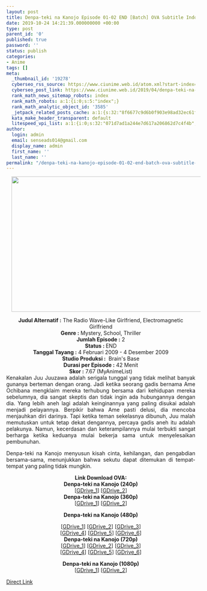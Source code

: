 ```yaml
---
layout: post
title: Denpa-teki na Kanojo Episode 01-02 END [Batch] OVA Subtitle Indonesia
date: 2019-10-24 14:21:39.000000000 +00:00
type: post
parent_id: '0'
published: true
password: ''
status: publish
categories:
- Anime
tags: []
meta:
  _thumbnail_id: '19278'
  cyberseo_rss_source: https://www.ciunime.web.id/atom.xml?start-index=2251&max-results=150
  cyberseo_post_link: https://www.ciunime.web.id/2019/04/denpa-teki-na-kanojo-episode-01-02-end.html
  rank_math_news_sitemap_robots: index
  rank_math_robots: a:1:{i:0;s:5:"index";}
  rank_math_analytic_object_id: '3585'
  _jetpack_related_posts_cache: a:1:{s:32:"8f6677c9d6b0f903e98ad32ec61f8deb";a:2:{s:7:"expires";i:1650838173;s:7:"payload";a:0:{}}}
  kata_make_header_transparent: default
  litespeed_vpi_list: a:1:{i:0;s:32:"071d7ad1a244e7d617a206862d7c4f4b";}
author:
  login: admin
  email: senseads014@gmail.com
  display_name: admin
  first_name: ''
  last_name: ''
permalink: "/denpa-teki-na-kanojo-episode-01-02-end-batch-ova-subtitle-indonesia/"
---
```

<div class="separator" style="clear: both; text-align: center;"><a href="https://4.bp.blogspot.com/-2bfcmqAXfgU/XK4xnCriCUI/AAAAAAAAOto/dITqsbiOaxc_ruFLwqNIVs6G5Dp76ThJgCLcBGAs/s1600/Denpa-teki%2Bna%2BKanojo.jpg" imageanchor="1" style="margin-left: 1em; margin-right: 1em;"><img border="0" data-original-height="720" data-original-width="1280" height="360" src="{{ site.baseurl }}/assets/2019/10/Denpa-teki%2Bna%2BKanojo.jpg" width="640" /></a></div>
<p>
<div style="text-align: center;"><b>Judul</b><b><b> Alternatif</b> :</b> The Radio Wave-Like Girlfriend, Electromagnetic Girlfriend</div>
<div style="text-align: center;"><b><b>Genre :</b></b> Mystery, School, Thriller</div>
<div style="text-align: center;"><b>Jumlah Episode :</b> 2<br /><b>Status :&nbsp;</b>END<br /><b>Tanggal Tayang :</b> 4 Februari 2009 - 4 Desember 2009<br /><b>Studio Produksi :</b>&nbsp; Brain's Base<br /><b>Durasi per Episode :</b> 42 Menit</div>
<div style="text-align: center;"><b>Skor :</b> 7.67 (MyAnimeList)</div>
<div style="text-align: center;"></div>
<div style="text-align: justify;">Kenakalan Juu Juuzawa adalah serigala tunggal yang tidak melihat banyak gunanya berteman dengan orang. Jadi ketika seorang gadis bernama Ame Ochibana mengklaim mereka terhubung bersama dari kehidupan mereka sebelumnya, dia sangat skeptis dan tidak ingin ada hubungannya dengan dia. Yang lebih aneh lagi adalah keinginannya yang paling disukai adalah menjadi pelayannya. Berpikir bahwa Ame pasti delusi, dia mencoba menjauhkan diri darinya. Tapi ketika teman sekelasnya dibunuh, Juu malah memutuskan untuk tetap dekat dengannya, percaya gadis aneh itu adalah pelakunya. Namun, kecerdasan dan keterampilannya mulai terbukti sangat berharga ketika keduanya mulai bekerja sama untuk menyelesaikan pembunuhan.</p>
<p>Denpa-teki na Kanojo menyusun kisah cinta, kehilangan, dan pengabdian bersama-sama, menunjukkan bahwa sekutu dapat ditemukan di tempat-tempat yang paling tidak mungkin.</p></div>
<div style="text-align: justify;"></div>
<div style="text-align: justify;"></div>
<div style="text-align: center;"><b>Link Download OVA:</b></div>
<div style="text-align: center;"><b>Denpa-teki na Kanojo (240p)</b></div>
<div style="text-align: center;">[<a href="https://drive.google.com/uc?export=download&amp;id=1Sd0ZHG7QbnszF_bZ3GiNogCv8V7Qx5Ff" target="_blank" rel="noopener">GDrive_1</a>] [<a href="https://drive.google.com/uc?export=download&amp;id=1cwZYdJPjCNtZxn4pEe6hzeuHLEclYrTb" target="_blank" rel="noopener">GDrive_2</a>]</div>
<div style="text-align: center;"><b>Denpa-teki na Kanojo (360p)</b><br />[<a href="https://drive.google.com/uc?export=download&amp;id=1v-cyWxCV6KCH2DdoFqEz8g4fPn5nfQ5y" target="_blank" rel="noopener">GDrive_1</a>] [<a href="https://drive.google.com/uc?export=download&amp;id=1P-LcAQiPvCAyz4hii6_6N8N7pQj6TCi0" target="_blank" rel="noopener">GDrive_2</a>]</p>
<p><b>Denpa-teki na Kanojo (480p)</b>
<div style="text-align: center;">[<a href="https://drive.google.com/uc?id=1WwIFmP0nrlWgEsOeitGP78wrPxvi_mtC" target="_blank" rel="noopener">GDrive_1</a>] [<a href="https://drive.google.com/uc?id=14pAxJeEZw91-UVT2r48nnfz77RbnzfLW" target="_blank" rel="noopener">GDrive_2</a>] [<a href="https://drive.google.com/uc?id=1kAv4b4TtEgffRuMT_WFly1bZKuGYXQoP" target="_blank" rel="noopener">GDrive_3</a>]<br />[<a href="https://drive.google.com/uc?id=15Es68ESqDzjO4TbgPPS1HSs7e3XG07wF" target="_blank" rel="noopener">GDrive_4</a>] [<a href="https://drive.google.com/uc?id=1Aw9B22E7-1Vnp9z6LXsSZPhCauPvj8xl" target="_blank" rel="noopener">GDrive_5</a>] [<a href="https://drive.google.com/uc?export=download&amp;id=1NFLiwRyctwHxWThK2pXjO5_ENBqlcbfo" target="_blank" rel="noopener">GDrive_6</a>]</div>
<div style="text-align: center;"><b>Denpa-teki na Kanojo (720p)</b><br />[<a href="https://drive.google.com/uc?id=1pWqxw-AiYug4BC8Ovojbz_6-WFYXBOj2" target="_blank" rel="noopener">GDrive_1</a>] [<a href="https://drive.google.com/uc?id=13q3i5_FY2D6fjTH3kwmmHh08ji1Qksvz" target="_blank" rel="noopener">GDrive_2</a>] [<a href="https://drive.google.com/uc?id=1xo6PACq33vsi1Oy5OwPivyxbO5S_Eprq" target="_blank" rel="noopener">GDrive_3</a>]<br />[<a href="https://drive.google.com/uc?id=1G0PE3srOB7d2Mg3C9ZB-m1qvq7rLmC9w" target="_blank" rel="noopener">GDrive_4</a>] [<a href="https://drive.google.com/uc?id=1XLfOgZJNiM7KeSZZrJ903SZ2x0UZy4gt" target="_blank" rel="noopener">GDrive_5</a>] [<a href="https://drive.google.com/uc?export=download&amp;id=1CgYMLlmN9X9TYDGty9qUkXLS9nbKwCtq" target="_blank" rel="noopener">GDrive_6</a>]</p>
<p><b>Denpa-teki na Kanojo (1080p)</b><br />[<a href="https://drive.google.com/uc?export=download&amp;id=1P4P2cswO-1uQMSOgkD8NZ-Iu-5_dT5BA" target="_blank" rel="noopener">GDrive_1</a>] [<a href="https://drive.google.com/uc?export=download&amp;id=1FMxtKaU7EnW3sJvwjGOMTC1svrepxiYk" target="_blank" rel="noopener">GDrive_2</a>]</div>
</div>
<link rel="stylesheet" href="https://cdnjs.cloudflare.com/ajax/libs/font-awesome/4.7.0/css/font-awesome.min.css" />
<div class="divbtn"> <a href="https://handymansurrender.com/fihup8buzv?key=94550f7ce39444073321dde3b8782f97" class="btn"><i class="fa fa-download"></i> Direct Link</a> </div>
